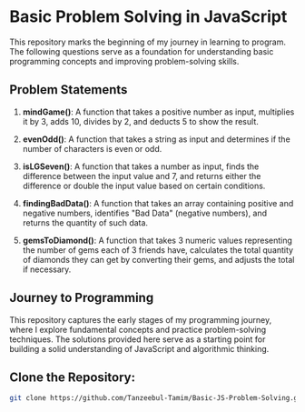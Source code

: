 # Basic Problem Solving in JavaScript

This repository marks the beginning of my journey in learning to program. The following questions serve as a foundation for understanding basic programming concepts and improving problem-solving skills.

## Problem Statements

1. **mindGame()**: A function that takes a positive number as input, multiplies it by 3, adds 10, divides by 2, and deducts 5 to show the result.

2. **evenOdd()**: A function that takes a string as input and determines if the number of characters is even or odd.

3. **isLGSeven()**: A function that takes a number as input, finds the difference between the input value and 7, and returns either the difference or double the input value based on certain conditions.

4. **findingBadData()**: A function that takes an array containing positive and negative numbers, identifies "Bad Data" (negative numbers), and returns the quantity of such data.

5. **gemsToDiamond()**: A function that takes 3 numeric values representing the number of gems each of 3 friends have, calculates the total quantity of diamonds they can get by converting their gems, and adjusts the total if necessary.

## Journey to Programming

This repository captures the early stages of my programming journey, where I explore fundamental concepts and practice problem-solving techniques. The solutions provided here serve as a starting point for building a solid understanding of JavaScript and algorithmic thinking.

## Clone the Repository:

```sh
git clone https://github.com/Tanzeebul-Tamim/Basic-JS-Problem-Solving.git
```
